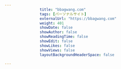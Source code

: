 ---
                title: "bbagwang.com"
                tags: [パーソナルサイト]
                externalUrl: "https://bbagwang.com"
                weight: 401
                showDate: false
                showAuthor: false
                showReadingTime: false
                showEdit: false
                showLikes: false
                showViews: false
                layoutBackgroundHeaderSpace: false
                ---

